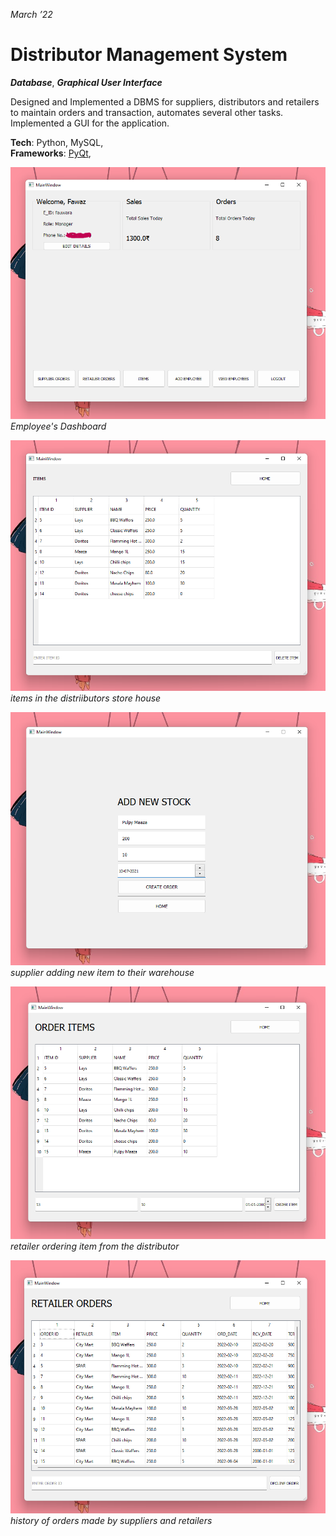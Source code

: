 *March ’22*
# Distributor Management System
***Database***, ***Graphical User Interface***

Designed and Implemented a DBMS for suppliers, distributors and retailers to maintain orders and transaction, automates several other tasks. Implemented a GUI for the application.

**Tech**: Python, MySQL, </br>
**Frameworks**: [PyQt](https://wiki.python.org/moin/PyQt),

![employee's dashboard](/assets/ss1.png ) </br>
*Employee's Dashboard*

![items in the distriibutors store house](/assets/ss2.png) </br>
*items in the distriibutors store house*

![supplier adding new item to their warehouse](/assets/ss3.png) </br>
*supplier adding new item to their warehouse*

![retailer ordering item from the distributor](/assets/ss4.png) </br>
*retailer ordering item from the distributor*

![history of orders made by suppliers and retailers](/assets/ss5.png) </br>
*history of orders made by suppliers and retailers*